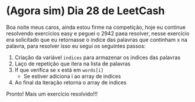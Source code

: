 # (Agora sim) Dia 28 de LeetCash

Boa noite meus caros, ainda estou firme na competição, hoje eu continue resolvendo exercícios easy e peguei o 2942 paea resolver, nesse exercício era solicitado que eu retornasse o indice das palavras que continham x na palavra, para resolver isso eu segui os seguintes passos:

1. Criação da variável ``indices`` para armazenar os indices das palavras
2. Laço de repetição que itera na lista de palavras
3. If que verifica se x está em `words[i]`
    - Se estiver adiciona i ao array de indices
4. Ao final da iteração retorna o array de indices

Pronto! Mais um exercício resolvido!!!